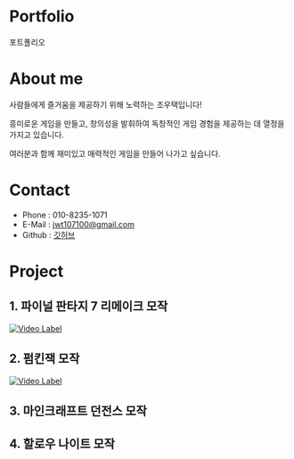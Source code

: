 # Portfolio
포트폴리오

# About me
사람들에게 즐거움을 제공하기 위해 노력하는 조우택입니다!

흥미로운 게임을 만들고, 창의성을 발휘하여 독창적인 게임 경험을 제공하는 데 열정을 가지고 있습니다. 

여러분과 함께 재미있고 매력적인 게임을 만들어 나가고 싶습니다.

# Contact
* Phone  : 010-8235-1071
* E-Mail : jwt107100@gmail.com
* Github : [깃허브](https://github.com/WOOTAEKJO, "깃허브")

# Project
## 1. 파이널 판타지 7 리메이크 모작
[![Video Label](http://img.youtube.com/vi/oPwEHSDcpRA/0.jpg)](https://www.youtube.com/watch?v=oPwEHSDcpRA)
## 2. 펌킨잭 모작
[![Video Label](http://img.youtube.com/vi/J6LO7nQVhc0&t=196s/0.jpg)](https://www.youtube.com/watch?v=J6LO7nQVhc0&t=196s)
## 3. 마인크래프트 던전스 모작
## 4. 할로우 나이트 모작

